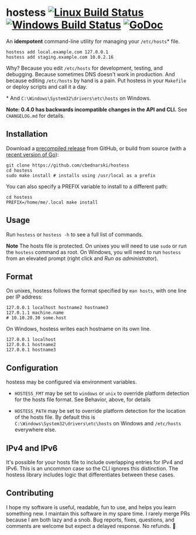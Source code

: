 # hostess [![Linux Build Status](https://travis-ci.org/cbednarski/hostess.svg)](https://travis-ci.org/cbednarski/hostess) [![Windows Build Status](https://ci.appveyor.com/api/projects/status/wtxqb880b7v9dfgn/branch/master?svg=true)](https://ci.appveyor.com/project/cbednarski/hostess/branch/master) [![GoDoc](https://godoc.org/github.com/cbednarski/hostess?status.svg)](http://godoc.org/github.com/cbednarski/hostess)

An **idempotent** command-line utility for managing your `/etc/hosts`* file.

    hostess add local.example.com 127.0.0.1
    hostess add staging.example.com 10.0.2.16

Why? Because you edit `/etc/hosts` for development, testing, and debugging.
Because sometimes DNS doesn't work in production. And because editing
`/etc/hosts` by hand is a pain. Put hostess in your `Makefile` or deploy scripts
and call it a day.

\* And `C:\Windows\System32\drivers\etc\hosts` on Windows.

**Note: 0.4.0 has backwards incompatible changes in the API and CLI.** See
`CHANGELOG.md` for details.

## Installation

Download a [precompiled release](https://github.com/cbednarski/hostess/releases)
from GitHub, or build from source (with a [recent version of Go](https://golang.org/dl)):

    git clone https://github.com/cbednarski/hostess
    cd hostess
    sudo make install # installs using /usr/local as a prefix

You can also specify a PREFIX variable to install to a different path:

    cd hostess
    PREFIX=/home/me/.local make install

## Usage

Run `hostess` or `hostess -h` to see a full list of commands.

**Note** The hosts file is protected. On unixes you will need to use `sudo` or
run the `hostess` command as root. On Windows, you will need to run `hostess`
from an elevated prompt (right click and _Run as administrator_).

## Format

On unixes, hostess follows the format specified by `man hosts`, with one line
per IP address:

    127.0.0.1 localhost hostname2 hostname3
    127.0.1.1 machine.name
    # 10.10.20.30 some.host

On Windows, hostess writes each hostname on its own line.

    127.0.0.1 localhost
    127.0.0.1 hostname2
    127.0.0.1 hostname3

## Configuration

hostess may be configured via environment variables.

- `HOSTESS_FMT` may be set to `windows` or `unix` to override platform detection
  for the hosts file format. See Behavior, above, for details

- `HOSTESS_PATH` may be set to override platform detection for the location of
  the hosts file. By default this is `C:\Windows\System32\drivers\etc\hosts` on
  Windows and `/etc/hosts` everywhere else.

## IPv4 and IPv6

It's possible for your hosts file to include overlapping entries for IPv4 and
IPv6. This is an uncommon case so the CLI ignores this distinction. The hostess
library includes logic that differentiates between these cases.

## Contributing

I hope my software is useful, readable, fun to use, and helps you learn
something new. I maintain this software in my spare time. I rarely merge PRs
because I am both lazy and a snob. Bug reports, fixes, questions, and comments
are welcome but expect a delayed response. No refunds. 👻
